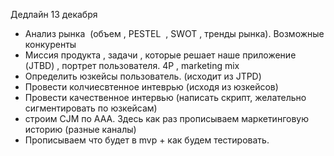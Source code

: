 Дедлайн 13 декабря 
- Анализ рынка  (объем , PESTEL  , SWOT , тренды рынка). Возможные конкуренты 
- Миссия продукта , задачи , которые решает наше приложение (JTBD) , портрет пользователя. 4P , marketing mix 
- Определить юзкейсы пользователь. (исходит из JTPD) 
- Провести колчиесвтенное интеврью (исходя из юзкейсов)
- Провести качественное интервью (написать скрипт, желательно сигментировать по юзкейсам) 
- строим CJM по AAA. Здесь как раз прописываем маркетинговую историю (разные каналы)
- Прописываем что будет в mvp + как будем тестировать.


